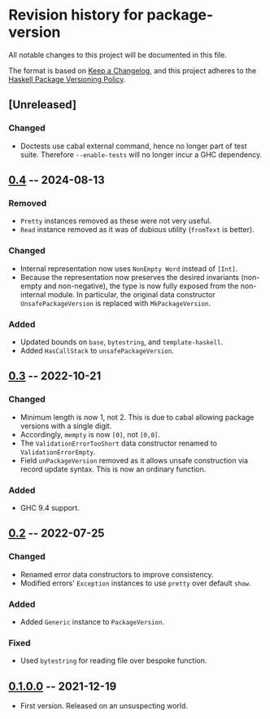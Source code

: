 # Revision history for package-version

All notable changes to this project will be documented in this file.

The format is based on [Keep a Changelog](https://keepachangelog.com/en/1.0.0/),
and this project adheres to the [Haskell Package Versioning Policy](https://pvp.haskell.org/).

## [Unreleased]
### Changed
* Doctests use cabal external command, hence no longer part of test suite.
  Therefore `--enable-tests` will no longer incur a GHC dependency.

## [0.4] -- 2024-08-13
### Removed
* `Pretty` instances removed as these were not very useful.
* `Read` instance removed as it was of dubious utility (`fromText` is better).

### Changed
* Internal representation now uses `NonEmpty Word` instead of `[Int]`.
* Because the representation now preserves the desired invariants (non-empty
  and non-negative), the type is now fully exposed from the non-internal
  module. In particular, the original data constructor `UnsafePackageVersion`
  is replaced with `MkPackageVersion`.

### Added
* Updated bounds on `base`, `bytestring`, and `template-haskell`.
* Added `HasCallStack` to `unsafePackageVersion`.

## [0.3] -- 2022-10-21
### Changed
* Minimum length is now 1, not 2. This is due to cabal allowing package
  versions with a single digit.
* Accordingly, `mempty` is now `[0]`, not `[0,0]`.
* The `ValidationErrorTooShort` data constructor renamed to `ValidationErrorEmpty`.
* Field `unPackageVersion` removed as it allows unsafe construction via record
  update syntax. This is now an ordinary function.

### Added
* GHC 9.4 support.

## [0.2] -- 2022-07-25
### Changed
* Renamed error data constructors to improve consistency.
* Modified errors' `Exception` instances to use `pretty` over default `show`.

### Added
* Added `Generic` instance to `PackageVersion`.

### Fixed
* Used `bytestring` for reading file over bespoke function.

## [0.1.0.0] -- 2021-12-19

* First version. Released on an unsuspecting world.

[0.4]: https://github.com/tbidne/package-version/compare/0.3..0.4
[0.3]: https://github.com/tbidne/package-version/compare/0.2..0.3
[0.2]: https://github.com/tbidne/package-version/compare/0.1.0.0..0.2
[0.1.0.0]: https://github.com/tbidne/package-version/releases/tag/0.1.0.0
